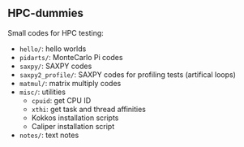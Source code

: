 ## HPC-dummies

Small codes for HPC testing:

* `hello/`: hello worlds
* `pidarts/`: MonteCarlo Pi codes
* `saxpy/`: SAXPY codes
* `saxpy2_profile/`: SAXPY codes for profiling tests (artifical loops)
* `matmul/`: matrix multiply codes
* `misc/`: utilities
  * `cpuid`: get CPU ID
  * `xthi`: get task and thread affinities
  * Kokkos installation scripts
  * Caliper installation script
* `notes/`: text notes
